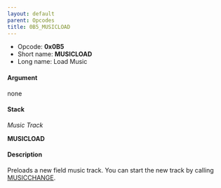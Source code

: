```yaml
---
layout: default
parent: Opcodes
title: 0B5_MUSICLOAD
---
```


-   Opcode: **0x0B5**
-   Short name: **MUSICLOAD**
-   Long name: Load Music

#### Argument

none

#### Stack

  
*Music Track*

**MUSICLOAD**

#### Description

Preloads a new field music track. You can start the new track by calling [MUSICCHANGE](0B4_MUSICCHANGE.md).
